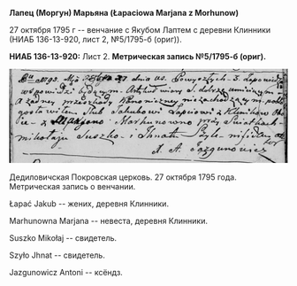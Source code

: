 **Лапец (Моргун) Марьяна (Łapaciowa Marjana z Morhunow)**

27 октября 1795 г -- венчание с Якубом Лаптем с деревни Клинники (НИАБ
136-13-920, лист 2, №5/1795-б (ориг)).

**НИАБ 136-13-920:** Лист 2. **Метрическая запись №5/1795-б (ориг).**

![](./media/fc432bbe0306e102b55182335bf1163632e261c0.png)

Дедиловичская Покровская церковь. 27 октября 1795 года. Метрическая
запись о венчании.

Łapać Jakub -- жених, деревня Клинники.

Marhunowna Marjana -- невеста, деревня Клинники.

Suszko Mikołaj -- свидетель.

Szyło Jhnat -- свидетель.

Jazgunowicz Antoni -- ксёндз.

